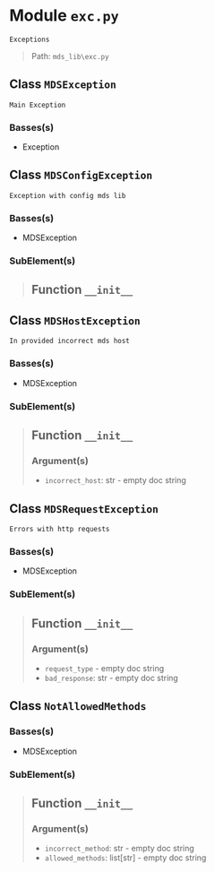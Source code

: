 # Module `exc.py`
```text
Exceptions
```

> Path: `mds_lib\exc.py`
## Class `MDSException`
```text
Main Exception
```

### Basses(s)
+ Exception
## Class `MDSConfigException`
```text
Exception with config mds lib
```

### Basses(s)
+ MDSException
### SubElement(s)
 > ## Function  `__init__`
## Class `MDSHostException`
```text
In provided incorrect mds host
```

### Basses(s)
+ MDSException
### SubElement(s)
 > ## Function  `__init__`
 > ### Argument(s)
 > + `incorrect_host`: str - empty doc string
## Class `MDSRequestException`
```text
Errors with http requests
```

### Basses(s)
+ MDSException
### SubElement(s)
 > ## Function  `__init__`
 > ### Argument(s)
 > + `request_type` - empty doc string
 > + `bad_response`: str - empty doc string
## Class `NotAllowedMethods`
### Basses(s)
+ MDSException
### SubElement(s)
 > ## Function  `__init__`
 > ### Argument(s)
 > + `incorrect_method`: str - empty doc string
 > + `allowed_methods`: list[str] - empty doc string